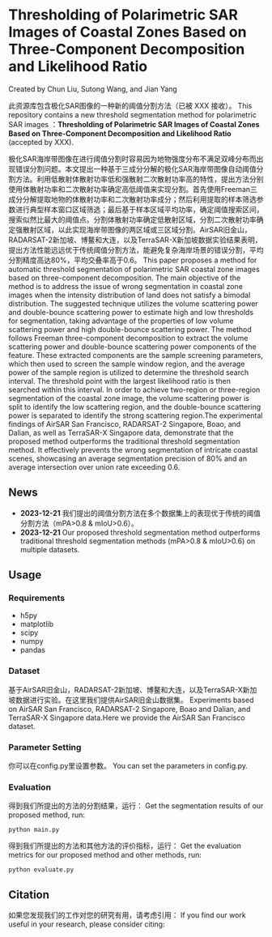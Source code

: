 # Thresholding of Polarimetric SAR Images of Coastal Zones Based on Three-Component Decomposition and Likelihood Ratio

Created by Chun Liu, Sutong Wang, and Jian Yang


此资源库包含极化SAR图像的一种新的阈值分割方法（已被 XXX 接收）。
This repository contains a new threshold segmentation method for polarimetric SAR images ：__Thresholding of Polarimetric SAR Images of Coastal Zones Based on Three-Component Decomposition and Likelihood Ratio__ (accepted by XXX).


极化SAR海岸带图像在进行阈值分割时容易因为地物强度分布不满足双峰分布而出现错误分割问题。本文提出一种基于三成分分解的极化SAR海岸带图像自动阈值分割方法。利用低散射体散射功率低和强散射二次散射功率高的特性，提出方法分别使用体散射功率和二次散射功率确定高低阈值来实现分割。首先使用Freeman三成分分解提取地物的体散射功率和二次散射功率成分；然后利用提取的样本筛选参数进行典型样本窗口区域筛选；最后基于样本区域平均功率，确定阈值搜索区间，搜索似然比最大的阈值点。分割体散射功率确定低散射区域，分割二次散射功率确定强散射区域，以此实现海岸带图像的两区域或三区域分割。AirSAR旧金山，RADARSAT-2新加坡、博鳌和大连，以及TerraSAR-X新加坡数据实验结果表明，提出方法性能远远优于传统阈值分割方法，能避免复杂海岸场景的错误分割，平均分割精度高达80%，平均交叠率高于0.6。
This paper proposes a method for automatic threshold segmentation of polarimetric SAR coastal zone images based on three-component decomposition. The main objective of the method is to address the issue of wrong segmentation in coastal zone images when the intensity distribution of land does not satisfy a bimodal distribution. The suggested technique utilizes the volume scattering power and double-bounce scattering power to estimate high and low thresholds for segmentation, taking advantage of the properties of low volume scattering power and high double-bounce scattering power. The method follows Freeman three-component decomposition to extract the volume scattering power and double-bounce scattering power components of the feature. These extracted components are the sample screening parameters, which then used to screen the sample window region, and the average power of the sample region is utilized to determine the threshold search interval. The threshold point with the largest likelihood ratio is then searched within this interval. In order to achieve two-region or three-region segmentation of the coastal zone image, the volume scattering power is split to identify the low scattering region, and the double-bounce scattering power is separated to identify the strong scattering region.The experimental findings of AirSAR San Francisco, RADARSAT-2 Singapore, Boao, and Dalian, as well as TerraSAR-X Singapore data, demonstrate that the proposed method outperforms the traditional threshold segmentation method. It effectively prevents the wrong segmentation of intricate coastal scenes, showcasing an average segmentation precision of 80% and an average intersection over union rate exceeding 0.6.



## News
- **2023-12-21** 我们提出的阈值分割方法在多个数据集上的表现优于传统的阈值分割方法（mPA>0.8 & mIoU>0.6）。
- **2023-12-21** Our proposed threshold segmentation method outperforms traditional threshold segmentation methods (mPA>0.8 & mIoU>0.6) on multiple datasets.


## Usage

### Requirements

- h5py 
- matplotlib
- scipy 
- numpy 
- pandas

### Dataset

基于AirSAR旧金山，RADARSAT-2新加坡、博鳌和大连，以及TerraSAR-X新加坡数据进行实验。在这里我们提供AirSAR旧金山数据集。
Experiments based on AirSAR San Francisco, RADARSAT-2 Singapore, Boao and Dalian, and TerraSAR-X Singapore data.Here we provide the AirSAR San Francisco dataset.

### Parameter Setting
你可以在config.py里设置参数。
You can set the parameters in config.py.

### Evaluation
得到我们所提出的方法的分割结果，运行：
Get the segmentation results of our proposed method, run:

```
python main.py
```

得到我们所提出的方法和其他方法的评价指标，运行：
Get the evaluation metrics for our proposed method and other methods, run: 
```
python evaluate.py
```



## Citation
如果您发现我们的工作对您的研究有用，请考虑引用： 
If you find our work useful in your research, please consider citing: 
```

```
